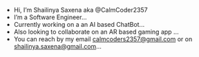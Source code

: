 - Hi, I’m Shailinya Saxena aka @CalmCoder2357
- I’m a Software Engineer...
- Currently working on a an AI based ChatBot...
- Also looking to collaborate on an AR based gaming app ...
- You can reach by my email calmcoders2357@gmail.com or on  shailinya.saxena@gmail.com...

<!---
CalmCoder2357/CalmCoder2357 is a ✨ special ✨ repository because its `README.md` (this file) appears on your GitHub profile.
You can click the Preview link to take a look at your changes.
--->
